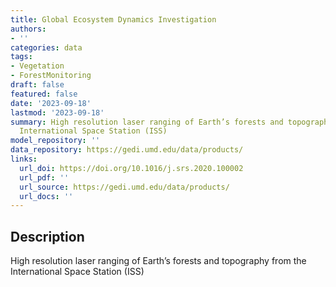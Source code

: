 ```yaml
---
title: Global Ecosystem Dynamics Investigation
authors:
- ''
categories: data
tags:
- Vegetation
- ForestMonitoring
draft: false
featured: false
date: '2023-09-18'
lastmod: '2023-09-18'
summary: High resolution laser ranging of Earth’s forests and topography from the
  International Space Station (ISS)
model_repository: ''
data_repository: https://gedi.umd.edu/data/products/
links:
  url_doi: https://doi.org/10.1016/j.srs.2020.100002
  url_pdf: ''
  url_source: https://gedi.umd.edu/data/products/
  url_docs: ''
---
```


## Description

High resolution laser ranging of Earth’s forests and topography from the International Space Station (ISS)

